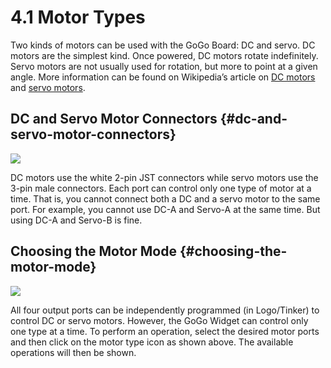 # 4.1 Motor Types

Two kinds of motors can be used with the GoGo Board: DC and servo. DC motors are the simplest kind. Once powered, DC motors rotate indefinitely. Servo motors are not usually used for rotation, but more to point at a given angle. More information can be found on Wikipedia’s article on [DC motors](https://en.wikipedia.org/wiki/DC_motor) and [servo motors](https://en.wikipedia.org/wiki/Servomotor).

## DC and Servo Motor Connectors {#dc-and-servo-motor-connectors}

![](https://lh4.googleusercontent.com/rhjxX3MArXKhWovk1XBPgOfXUHawzDyA127hf0SThAqoY62IascChY4Pnfi5XdnQWTACOc2nixoO95nOBvTFXaXPXfQFQGUAnDBuaIvVise-ckyHxvAj7VvCBw8lcE30IYeGxaV4)

DC motors use the white 2-pin JST connectors while servo motors use the 3-pin male connectors. Each port can control only one type of motor at a time. That is, you cannot connect both a DC and a servo motor to the same port. For example, you cannot use DC-A and Servo-A at the same time. But using DC-A and Servo-B is fine.

## Choosing the Motor Mode {#choosing-the-motor-mode}

![](https://lh3.googleusercontent.com/5I8eaB_EbHAVS6k-1oHP4-LxyByhncplIO5_0grMnK4yUb1lQNajp08kchW9k3jtXH6UX4yX12KbYen2jldsc-xnaCLsn9zkqx9n2O8ofDtOIxiCVImU0nYdG1J8WrFeSE30Mc0h)

All four output ports can be independently programmed \(in Logo/Tinker\) to control DC or servo motors. However, the GoGo Widget can control only one type at a time. To perform an operation, select the desired motor ports and then click on the motor type icon as shown above. The available operations will then be shown.

